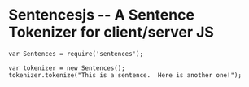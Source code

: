 Sentencesjs -- A Sentence Tokenizer for client/server JS
========================================================

```
var Sentences = require('sentences');

var tokenizer = new Sentences();
tokenizer.tokenize("This is a sentence.  Here is another one!");
```
